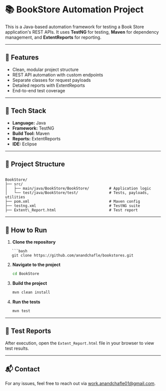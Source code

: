 # 📚 BookStore Automation Project

This is a Java-based automation framework for testing a Book Store application's REST APIs. It uses **TestNG** for testing, **Maven** for dependency management, and **ExtentReports** for reporting.

---

## 🚀 Features

- Clean, modular project structure  
- REST API automation with custom endpoints  
- Separate classes for request payloads  
- Detailed reports with ExtentReports  
- End-to-end test coverage

---

## 🧰 Tech Stack

- **Language:** Java  
- **Framework:** TestNG  
- **Build Tool:** Maven  
- **Reports:** ExtentReports  
- **IDE:** Eclipse

---
## 📁 Project Structure   
 ```

BookStore/
├── src/
│   ├── main/java/BookStore/BookStore/         # Application logic
│   └── test/java/BookStore/test/              # Tests, payloads, utilities
├── pom.xml                                    # Maven config
├── testng.xml                                 # TestNG suite
├── Extent\_Report.html                        # Test report

````

---

## 🔧 How to Run
1. **Clone the repository**  
````
   ```bash
   git clone https://github.com/anandchafle/bookstores.git
````

2. **Navigate to the project**

   ```bash
   cd BookStore
   ```

3. **Build the project**

   ```bash
   mvn clean install
   ```

4. **Run the tests**

   ```bash
   mvn test
   ```

---

## 📑 Test Reports

After execution, open the `Extent_Report.html` file in your browser to view test results.

---

## 📬 Contact

For any issues, feel free to reach out via work.anandchafle01@gmail.com.

```




